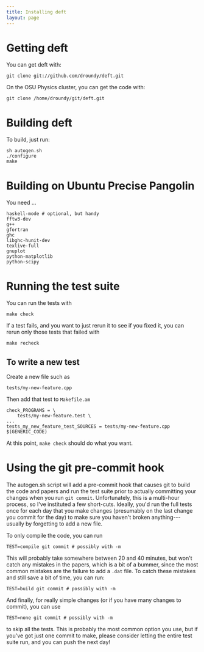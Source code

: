 ```yaml
---
title: Installing deft
layout: page
---
```


Getting deft
============

You can get deft with:

    git clone git://github.com/droundy/deft.git

On the OSU Physics cluster, you can get the code with:

    git clone /home/droundy/git/deft.git

Building deft
=============

To build, just run:

    sh autogen.sh
    ./configure
    make

Building on Ubuntu Precise Pangolin
===================================

You need ...

    haskell-mode # optional, but handy
    fftw3-dev
    g++
    gfortran
    ghc
    libghc-hunit-dev
    texlive-full
    gnuplot
    python-matplotlib
    python-scipy

Running the test suite
======================

You can run the tests with

    make check

If a test fails, and you want to just rerun it to see if you fixed it,
you can rerun only those tests that failed with

    make recheck

To write a new test
-------------------

Create a new file such as

    tests/my-new-feature.cpp

Then add that test to `Makefile.am`

    check_PROGRAMS = \
        tests/my-new-feature.test \
    ...
    tests_my_new_feature_test_SOURCES = tests/my-new-feature.cpp $(GENERIC_CODE)
    
At this point, `make check` should do what you want.


Using the git pre-commit hook
=============================

The autogen.sh script will add a pre-commit hook that causes git to
build the code and papers and run the test suite prior to actually
committing your changes when you run `git commit`.  Unfortunately,
this is a multi-hour process, so I've instituted a few short-cuts.
Ideally, you'd run the full tests once for each day that you make
changes (presumably on the last change you commit for the day) to make
sure you haven't broken anything---usually by forgetting to add a new
file.

To only compile the code, you can run

    TEST=compile git commit # possibly with -m

This will probably take somewhere between 20 and 40 minutes, but won't
catch any mistakes in the papers, which is a bit of a bummer, since
the most common mistakes are the failure to add a `.dat` file.  To
catch these mistakes and still save a bit of time, you can run:

    TEST=build git commit # possibly with -m

And finally, for really simple changes (or if you have many changes to
commit), you can use

    TEST=none git commit # possibly with -m

to skip all the tests.  This is probably the most common option you
use, but if you've got just one commit to make, please consider
letting the entire test suite run, and you can push the next day!
